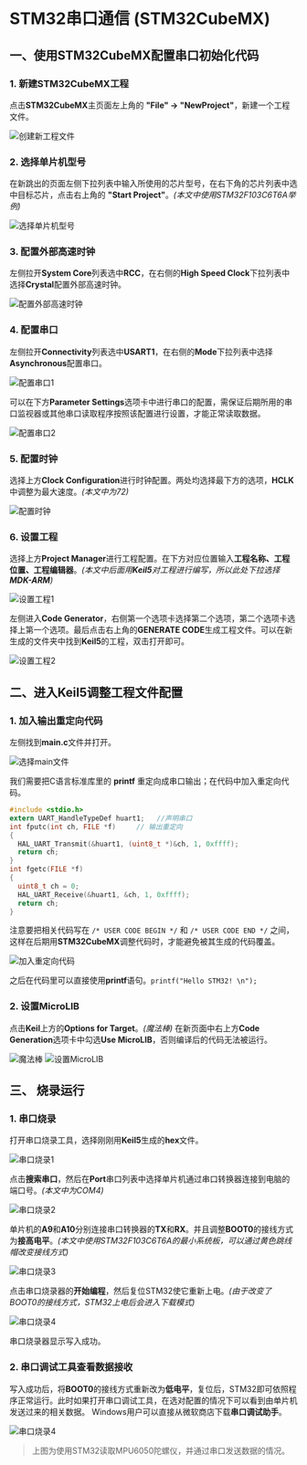 # STM32串口通信 (STM32CubeMX)

## 一、使用STM32CubeMX配置串口初始化代码

### 1. 新建STM32CubeMX工程

点击**STM32CubeMX**主页面左上角的 **"File" -> "NewProject"**，新建一个工程文件。

![创建新工程文件](images1/1.png "创建新工程文件")

### 2. 选择单片机型号

在新跳出的页面左侧下拉列表中输入所使用的芯片型号，在右下角的芯片列表中选中目标芯片，点击右上角的 **"Start Project"**。*(本文中使用STM32F103C6T6A举例)*

![选择单片机型号](images1/2.png "创建新工程文件")

### 3. 配置外部高速时钟

左侧拉开**System Core**列表选中**RCC**，在右侧的**High Speed Clock**下拉列表中选择**Crystal**配置外部高速时钟。

![配置外部高速时钟](images1/3.png "创建新工程文件")

### 4. 配置串口

左侧拉开**Connectivity**列表选中**USART1**，在右侧的**Mode**下拉列表中选择**Asynchronous**配置串口。

![配置串口1](images1/4.png "创建新工程文件")

可以在下方**Parameter Settings**选项卡中进行串口的配置，需保证后期所用的串口监视器或其他串口读取程序按照该配置进行设置，才能正常读取数据。

![配置串口2](images1/5.png "创建新工程文件")

### 5. 配置时钟

选择上方**Clock Configuration**进行时钟配置。两处均选择最下方的选项，**HCLK**中调整为最大速度。*(本文中为72)*

![配置时钟](images1/6.png "创建新工程文件")

### 6. 设置工程

选择上方**Project Manager**进行工程配置。在下方对应位置输入**工程名称、工程位置、工程编辑器**。*(本文中后面用**Keil5**对工程进行编写，所以此处下拉选择**MDK-ARM**)*

![设置工程1](images1/7.png "创建新工程文件")

左侧进入**Code Generator**，右侧第一个选项卡选择第二个选项，第二个选项卡选择上第一个选项。最后点击右上角的**GENERATE CODE**生成工程文件。可以在新生成的文件夹中找到**Keil5**的工程，双击打开即可。

![设置工程2](images1/8.png "创建新工程文件")

## 二、进入Keil5调整工程文件配置

### 1. 加入输出重定向代码

左侧找到**main.c**文件并打开。

![选择main文件](images2/1.png "创建新工程文件")

我们需要把C语言标准库里的 **printf** 重定向成串口输出；在代码中加入重定向代码。

```c
#include <stdio.h>
extern UART_HandleTypeDef huart1;   //声明串口
int fputc(int ch, FILE *f)     // 输出重定向
{
  HAL_UART_Transmit(&huart1, (uint8_t *)&ch, 1, 0xffff);
  return ch;
}
int fgetc(FILE *f)
{
  uint8_t ch = 0;
  HAL_UART_Receive(&huart1, &ch, 1, 0xffff);
  return ch;
}
```

注意要把相关代码写在 `/* USER CODE BEGIN */` 和 `/* USER CODE END */` 之间，这样在后期用**STM32CubeMX**调整代码时，才能避免被其生成的代码覆盖。

![加入重定向代码](images2/2.png "创建新工程文件")

之后在代码里可以直接使用**printf**语句。`printf("Hello STM32! \n");`

### 2. 设置MicroLIB

点击**Keil**上方的**Options for Target**。*(魔法棒)*
在新页面中右上方**Code Generation**选项卡中勾选**Use MicroLIB**，否则编译后的代码无法被运行。

![魔法棒](images2/3.png "创建新工程文件")
![设置MicroLIB](images2/4.png "创建新工程文件")

## 三、 烧录运行

### 1. 串口烧录

打开串口烧录工具，选择刚刚用**Keil5**生成的**hex**文件。

![串口烧录1](images3/1.png "创建新工程文件")

点击**搜索串口**，然后在**Port**串口列表中选择单片机通过串口转换器连接到电脑的端口号。*(本文中为COM4)*

![串口烧录2](images3/2.png "创建新工程文件")

单片机的**A9**和**A10**分别连接串口转换器的**TX**和**RX**。并且调整**BOOT0**的接线方式为**接高电平**。*(本文中使用STM32F103C6T6A的最小系统板，可以通过黄色跳线帽改变接线方式)*

![串口烧录3](images3/5.jpg "创建新工程文件")

点击串口烧录器的**开始编程**，然后复位STM32使它重新上电。*(由于改变了BOOT0的接线方式，STM32上电后会进入下载模式)*

![串口烧录4](images3/3.png "创建新工程文件")

串口烧录器显示写入成功。

### 2. 串口调试工具查看数据接收

写入成功后，将**BOOT0**的接线方式重新改为**低电平**，复位后，STM32即可依照程序正常运行。此时如果打开串口调试工具，在选对配置的情况下可以看到由单片机发送过来的相关数据。
Windows用户可以直接从微软商店下载**串口调试助手**。

![串口烧录4](images3/4.png "创建新工程文件")

> 上图为使用STM32读取MPU6050陀螺仪，并通过串口发送数据的情况。

